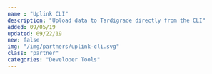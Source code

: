 ```yaml
---
name : "Uplink CLI"
description: "Upload data to Tardigrade directly from the CLI"
added: 09/05/19
updated: 09/22/19
new: false
img: "/img/partners/uplink-cli.svg"
class: "partner"
categories: "Developer Tools"
---
```

